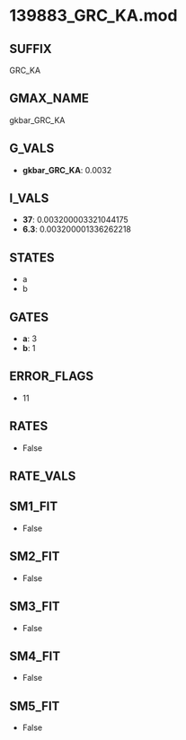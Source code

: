 # 139883_GRC_KA.mod

## SUFFIX

GRC_KA

## GMAX_NAME

gkbar_GRC_KA

## G_VALS

- **gkbar_GRC_KA**: 0.0032

## I_VALS

- **37**: 0.003200003321044175
- **6.3**: 0.003200001336262218

## STATES

- a
- b

## GATES

- **a**: 3
- **b**: 1

## ERROR_FLAGS

- 11

## RATES

- False

## RATE_VALS


## SM1_FIT

- False

## SM2_FIT

- False

## SM3_FIT

- False

## SM4_FIT

- False

## SM5_FIT

- False

